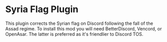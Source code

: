 # Syria Flag Plugin
This plugin corrects the Syrian flag on Discord following the fall of the Assad regime.
To install this mod you will need BetterDiscord, Vencord, or OpenAsar. The latter is preferred as it's friendlier to Discord TOS.

